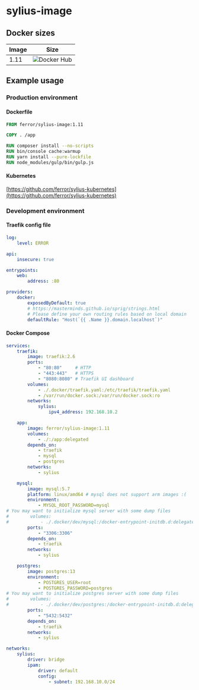 # sylius-image

## Docker sizes

| Image | Size                                                                     |
|-------|--------------------------------------------------------------------------|
| 1.11  | ![Docker Hub](https://badgen.net/docker/size/ferror/sylius-image/1.11)   |

## Example usage
### Production environment
#### Dockerfile

```dockerfile
FROM ferror/sylius-image:1.11

COPY . /app

RUN composer install --no-scripts
RUN bin/console cache:warmup
RUN yarn install --pure-lockfile
RUN node_modules/gulp/bin/gulp.js
```

#### Kubernetes
[https://github.com/ferror/sylius-kubernetes](https://github.com/ferror/sylius-kubernetes)

### Development environment
#### Traefik config file

```yaml
log:
    level: ERROR

api:
    insecure: true

entrypoints:
    web:
        address: :80

providers:
    docker:
        exposedByDefault: true
        # https://masterminds.github.io/sprig/strings.html
        # Please define your own routing rules based on local domain
        defaultRule: "Host(`{{ .Name }}.domain.localhost`)"
```

#### Docker Compose
```yaml
services:
    traefik:
        image: traefik:2.6
        ports:
            - "80:80"     # HTTP
            - "443:443"   # HTTPS
            - "8080:8080" # Traefik UI dashboard
        volumes:
            - ./.docker/traefik.yaml:/etc/traefik/traefik.yaml
            - /var/run/docker.sock:/var/run/docker.sock:ro
        networks:
            sylius:
                ipv4_address: 192.168.10.2

    app:
        image: ferror/sylius-image:1.11
        volumes:
            - ./:/app:delegated
        depends_on:
            - traefik
            - mysql
            - postgres
        networks:
            - sylius

    mysql:
        image: mysql:5.7
        platform: linux/amd64 # mysql does not support arm images :(
        environment:
            - MYSQL_ROOT_PASSWORD=mysql
# You may want to initialize mysql server with some dump files
#        volumes:
#            - ./.docker/dev/mysql:/docker-entrypoint-initdb.d:delegated
        ports:
            - "3306:3306"
        depends_on:
            - traefik
        networks:
            - sylius

    postgres:
        image: postgres:13
        environment:
            - POSTGRES_USER=root
            - POSTGRES_PASSWORD=postgres
# You may want to initialize postgres server with some dump files
#        volumes:
#            - ./.docker/dev/postgres:/docker-entrypoint-initdb.d:delegated
        ports:
            - "5432:5432"
        depends_on:
            - traefik
        networks:
            - sylius

networks:
    sylius:
        driver: bridge
        ipam:
            driver: default
            config:
                - subnet: 192.168.10.0/24
```
